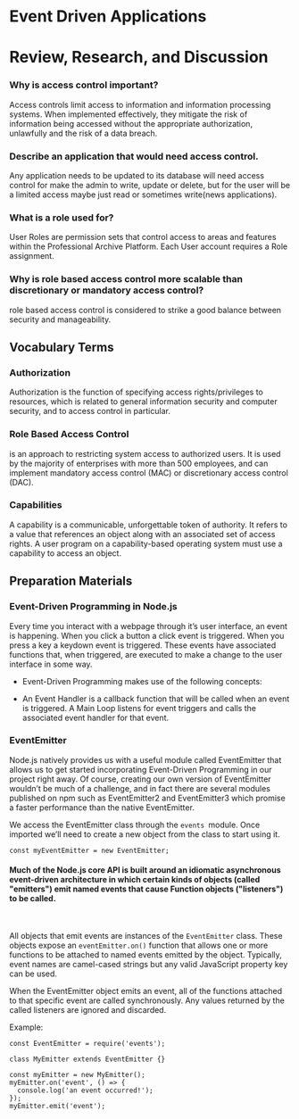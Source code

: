 # Event Driven Applications


# Review, Research, and Discussion

### Why is access control important?

Access controls limit access to information and information processing systems. When implemented effectively, they mitigate the risk of information being accessed without the appropriate authorization, unlawfully and the risk of a data breach.

### Describe an application that would need access control.

Any application needs to be updated to its database will need access control for make the admin to write, update or delete, but for the user will be a limited access maybe just read or sometimes write(news applications).

### What is a role used for?

User Roles are permission sets that control access to areas and features within the Professional Archive Platform. Each User account requires a Role assignment.

### Why is role based access control more scalable than discretionary or mandatory access control?

role based access control is considered to strike a good balance between security and manageability.


## Vocabulary Terms

### Authorization 
Authorization is the function of specifying access rights/privileges to resources, which is related to general information security and computer security, and to access control in particular.

### Role Based Access Control
is an approach to restricting system access to authorized users. It is used by the majority of enterprises with more than 500 employees, and can implement mandatory access control (MAC) or discretionary access control (DAC).

### Capabilities
 A capability is a communicable, unforgettable token of authority. It refers to a value that references an object along with an associated set of access rights. A user program on a capability-based operating system must use a capability to access an object.

 ## Preparation Materials

 ### Event-Driven Programming in Node.js

 Every time you interact with a webpage through it’s user interface, an event is happening. When you click a button a click event is triggered. When you press a key a keydown event is triggered. These events have associated functions that, when triggered, are executed to make a change to the user interface in some way.

- Event-Driven Programming makes use of the following concepts:

- An Event Handler is a callback function that will be called when an event is triggered.
A Main Loop listens for event triggers and calls the associated event handler for that event.

### EventEmitter
Node.js natively provides us with a useful module called EventEmitter that allows us to get started incorporating Event-Driven Programming in our project right away. Of course, creating our own version of EventEmitter wouldn’t be much of a challenge, and in fact there are several modules published on npm such as EventEmitter2 and EventEmitter3 which promise a faster performance than the native EventEmitter.<br>

We access the EventEmitter class through the `events `module. Once imported we’ll need to create a new object from the class to start using it.

```const EventEmitter = require('events').EventEmitter;
const myEventEmitter = new EventEmitter;
```

#### Much of the Node.js core API is built around an idiomatic asynchronous event-driven architecture in which certain kinds of objects (called "emitters") emit named events that cause Function objects ("listeners") to be called.
<br>

All objects that emit events are instances of the `EventEmitter` class. These objects expose an `eventEmitter.on()` function that allows one or more functions to be attached to named events emitted by the object. Typically, event names are camel-cased strings but any valid JavaScript property key can be used.<br>

When the EventEmitter object emits an event, all of the functions attached to that specific event are called synchronously. Any values returned by the called listeners are ignored and discarded. <br>

Example:
```
const EventEmitter = require('events');

class MyEmitter extends EventEmitter {}

const myEmitter = new MyEmitter();
myEmitter.on('event', () => {
  console.log('an event occurred!');
});
myEmitter.emit('event');
```